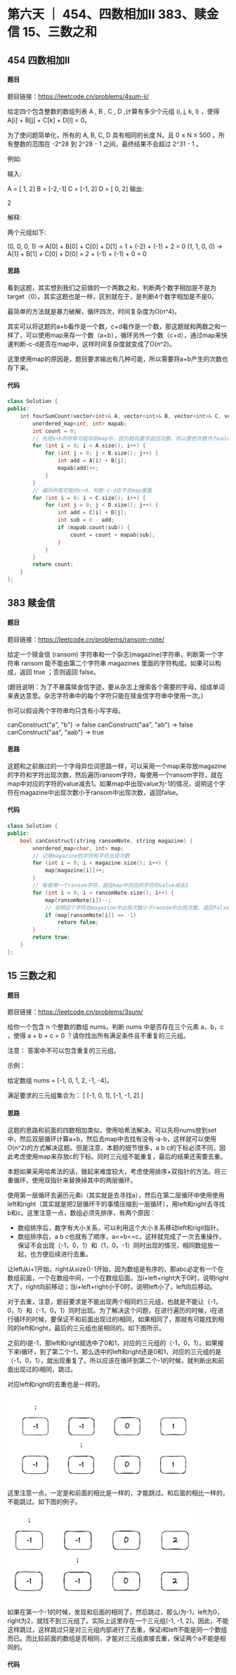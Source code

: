 # 第六天 ｜ 454、四数相加II 383、赎金信 15、三数之和 

## 454 四数相加II

#### 题目

题目链接：https://leetcode.cn/problems/4sum-ii/

给定四个包含整数的数组列表 A , B , C , D ,计算有多少个元组 (i, j, k, l) ，使得 A[i] + B[j] + C[k] + D[l] = 0。

为了使问题简单化，所有的 A, B, C, D 具有相同的长度 N，且 0 ≤ N ≤ 500 。所有整数的范围在 -2^28 到 2^28 - 1 之间，最终结果不会超过 2^31 - 1 。

例如:

输入:

A = [ 1, 2]
B = [-2,-1]
C = [-1, 2]
D = [ 0, 2]
输出:

2

解释:

两个元组如下:

(0, 0, 0, 1) -> A[0] + B[0] + C[0] + D[1] = 1 + (-2) + (-1) + 2 = 0
(1, 1, 0, 0) -> A[1] + B[1] + C[0] + D[0] = 2 + (-1) + (-1) + 0 = 0

#### 思路

看到这题，其实想到我们之前做的一个两数之和，判断两个数字相加是不是为target（0）。其实这题也是一样，区别就在于，是判断4个数字相加是不是0。

最简单的方法就是暴力破解，循环四次，时间复杂度为O(n^4)。

其实可以将这题的a+b看作是一个数，c+d看作是一个数，那这题就和两数之和一样了，可以使用map来存一个数（a+b），循环另外一个数（c+d），通过map来快速判断-c-d是否在map中，这样时间复杂度就变成了O(n^2)。

这里使用map的原因是，题目要求输出有几种可能，所以需要将a+b产生的次数也存下来。

#### 代码

```cpp
class Solution {
public:
    int fourSumCount(vector<int>& A, vector<int>& B, vector<int>& C, vector<int>& D) {
        unordered_map<int, int> mapab;
        int count = 0;
        // 先把a+b的所有可能存到map中，因为题目要求返回次数，所以要把次数作为value存下来。
        for (int i = 0; i < A.size(); i++) {
            for (int j = 0; j < B.size(); j++) {
                int add = A[i] + B[j];
                mapab[add]++;
            }
        }
        // 遍历所有可能的c+d，判断-c-d在不在map里面
        for (int i = 0; i < C.size(); i++) {
            for (int j = 0; j < D.size(); j++) {
                int add = C[i] + D[j];
                int sub = 0 - add;
                if (mapab.count(sub)) {
                    count = count + mapab[sub];
                }
            }
        }
        return count;
    }
};
```

## 383 赎金信

#### 题目

题目链接：https://leetcode.cn/problems/ransom-note/

给定一个赎金信 (ransom) 字符串和一个杂志(magazine)字符串，判断第一个字符串 ransom 能不能由第二个字符串 magazines 里面的字符构成。如果可以构成，返回 true ；否则返回 false。

(题目说明：为了不暴露赎金信字迹，要从杂志上搜索各个需要的字母，组成单词来表达意思。杂志字符串中的每个字符只能在赎金信字符串中使用一次。)

你可以假设两个字符串均只含有小写字母。

canConstruct("a", "b") -> false
canConstruct("aa", "ab") -> false
canConstruct("aa", "aab") -> true

#### 思路

这题和之前做过的一个字母异位词思路一样，可以采用一个map来存放magazine的字符和字符出现次数，然后遍历ransom字符，每使用一个ransom字符，就在map中对应的字符的value减去1。如果map中出现value为-1的情况，说明这个字符在magazine中出现次数小于ransom中出现次数，返回false。

#### 代码

```cpp
class Solution {
public:
    bool canConstruct(string ransomNote, string magazine) {
        unordered_map<char, int> map;
        // 记录magazine的字符和字符出现次数
        for (int i = 0; i < magazine.size(); i++) {
            map[magazine[i]]++;
        }
        // 每使用一个ransom字符，就在map中对应的字符的value减去1
        for (int i = 0; i < ransomNote.size(); i++) {
            map[ransomNote[i]]--;
            // 说明这个字符在magazine中出现次数小于ransom中出现次数，返回false
            if (map[ransomNote[i]] == -1)
                return false;
        }
        return true;
    }
};
```

## 15 三数之和

#### 题目

题目链接：https://leetcode.cn/problems/3sum/

给你一个包含 n 个整数的数组 nums，判断 nums 中是否存在三个元素 a，b，c ，使得 a + b + c = 0 ？请你找出所有满足条件且不重复的三元组。

注意： 答案中不可以包含重复的三元组。

示例：

给定数组 nums = [-1, 0, 1, 2, -1, -4]，

满足要求的三元组集合为： [ [-1, 0, 1], [-1, -1, 2] ]

#### 思路

这题的思路和前面的四数相加类似，使用哈希法解决。可以先将nums放到set中，然后双层循环计算a+b，然后去map中去找有没有-a-b，这样就可以使用O(n^2)的方式解决这题。但是注意，本题的细节很多，a b c的下标必须不同，因此考虑使用map来存放c的下标。同时三元组不能重复，最后的结果还需要去重。

本题如果采用哈希法的话，做起来难度较大，考虑使用排序+双指针的方法。将三重循环，使用双指针来替换掉其中的两层循环。

使用第一层循环去遍历元素i（其实就是去寻找a），然后在第二层循环中使用使用left和right（其实就是把2层循环干的事情压缩到一层循环），用left和right去寻找b和c。这里注意一点，数组必须先排序，有两个原因：

- 数组排序后，数字有大小关系，可以利用这个大小关系移动left和rigit指针。
- 数组排序后，a b c也就有了顺序，a<=b<=c，这样就完成了一次去重操作，保证不会出现（-1，0，1）和（1，0，-1）同时出现的情况，相同数组放一起，也方便后续进行去重。

让left从i+1开始，right从size()-1开始，因为数组是有序的，那abc必定有一个在数组前面，一个在数组中间，一个在数组后面。当i+left+right大于0时，说明right大了，right向前移动；当i+left+right小于0时，说明left小了，left向后移动。

对于去重，注意，题目要求是不能出现两个相同的三元组，也就是不能让（-1，0，1）和（-1，0，1）同时出现。为了解决这个问题，在进行遍历的时候，i在进行循环的时候，要保证不和前面出现过的i相同，如果相同了，那就有可能找到相同的left和right，最后的三元组也是相同的。如下图所示。

之前的i是-1，那left和right就选中了0和1，对应的三元组的（-1，0，1）。如果接下来i循环，到了第二个-1，那么选中的left和right还是0和1，对应的三元组的是（-1，0，1），就出现重复了。所以应该在循环到第二个-1的时候，就判断出和前面出现过的i相同，跳过。

对应left和right的去重也是一样的。

<img src="../../image/11.jpg" alt="11" style="zoom:43%;" />

这里注意一点，一定是和前面的相比是一样的，才能跳过。和后面的相比一样的，不能跳过。如下图的例子。

<img src="../../image/12.jpg" alt="12" style="zoom:43%;" />

如果在第一个-1的时候，发现和后面的相同了，然后跳过，那么i为-1，left为0，right为2，就找不到三元组了。实际上这里存在一个三元组(-1, -1, 2)。因此，不能这样跳过，这样跳过只是对三元组内部进行了去重，保证i和left不能是同一个数组而已。而比较前面的数组是否相同，才能对三元组直接去重，保证两个a不能是相同的。

#### 代码